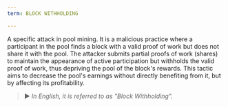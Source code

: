 ```yaml
---
term: BLOCK WITHHOLDING

---
```

A specific attack in pool mining. It is a malicious practice where a participant in the pool finds a block with a valid proof of work but does not share it with the pool. The attacker submits partial proofs of work (shares) to maintain the appearance of active participation but withholds the valid proof of work, thus depriving the pool of the block's rewards. This tactic aims to decrease the pool's earnings without directly benefiting from it, but by affecting its profitability.

> ► *In English, it is referred to as "Block Withholding".*
